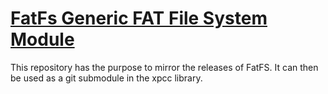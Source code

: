 [FatFs Generic FAT File System Module](http://elm-chan.org/fsw/ff/00index_e.html)
====================================

This repository has the purpose to mirror the releases of FatFS.
It can then be used as a git submodule in the xpcc library.
